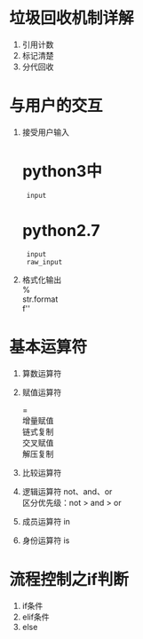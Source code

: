 # 垃圾回收机制详解

1. 引用计数
2. 标记清楚
3. 分代回收

# 与用户的交互

1. 接受用户输入
    # python3中
        input
    # python2.7
        input
        raw_input

2. 格式化输出  
   %  
   str.format  
   f''  
# 基本运算符

1. 算数运算符
2. 赋值运算符

    =  
    增量赋值  
    链式复制  
    交叉赋值  
    解压复制  
3. 比较运算符
4. 逻辑运算符
   not、and、or  
   区分优先级：not > and > or  
5. 成员运算符
in
6. 身份运算符
is

# 流程控制之if判断

1. if条件
2. elif条件
3. else